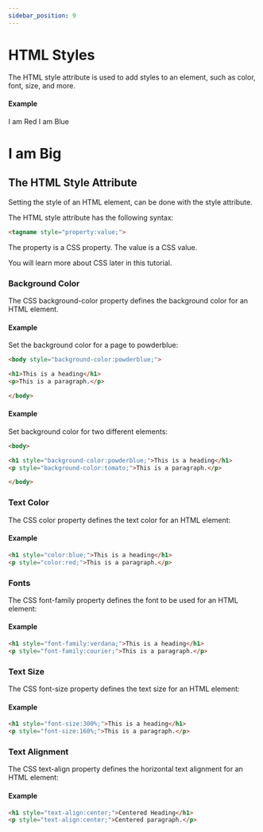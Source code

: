 ```yaml
---
sidebar_position: 9
---
```



# HTML Styles
The HTML style attribute is used to add styles to an element, such as color, font, size, and more.

#### Example

<red>I am Red</red>
<blue>I am Blue</blue>
<h1>I am Big</h1>





## The HTML Style Attribute

Setting the style of an HTML element, can be done with the style attribute.

The HTML style attribute has the following syntax:

```html
<tagname style="property:value;">
```

The property is a CSS property. The value is a CSS value.

You will learn more about CSS later in this tutorial.

### Background Color

The CSS background-color property defines the background color for an HTML element.

#### Example

Set the background color for a page to powderblue:

```html
<body style="background-color:powderblue;">

<h1>This is a heading</h1>
<p>This is a paragraph.</p>

</body>
```

#### Example

Set background color for two different elements:

```html
<body>

<h1 style="background-color:powderblue;">This is a heading</h1>
<p style="background-color:tomato;">This is a paragraph.</p>

</body>

```

### Text Color

The CSS color property defines the text color for an HTML element:

#### Example

```html
<h1 style="color:blue;">This is a heading</h1>
<p style="color:red;">This is a paragraph.</p>
```

### Fonts
The CSS font-family property defines the font to be used for an HTML element:

#### Example

```html
<h1 style="font-family:verdana;">This is a heading</h1>
<p style="font-family:courier;">This is a paragraph.</p>
```


### Text Size

The CSS font-size property defines the text size for an HTML element:

#### Example

```html
<h1 style="font-size:300%;">This is a heading</h1>
<p style="font-size:160%;">This is a paragraph.</p>
```

### Text Alignment

The CSS text-align property defines the horizontal text alignment for an HTML element:

#### Example

```html
<h1 style="text-align:center;">Centered Heading</h1>
<p style="text-align:center;">Centered paragraph.</p>
```